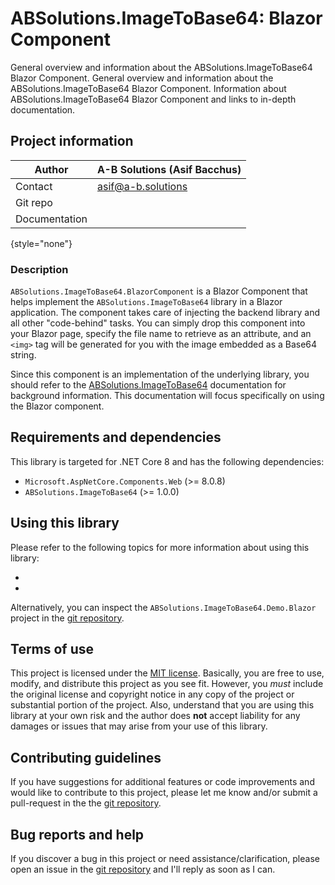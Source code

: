 # ABSolutions.ImageToBase64: Blazor Component

<link-summary>General overview and information about the ABSolutions.ImageToBase64 Blazor Component.</link-summary>
<card-summary>General overview and information about the ABSolutions.ImageToBase64 Blazor Component.</card-summary>
<web-summary>Information about ABSolutions.ImageToBase64 Blazor Component and links to in-depth documentation.</web-summary>

## Project information

| Author        | A-B Solutions (Asif Bacchus)                                                |
|---------------|-----------------------------------------------------------------------------|
| Contact       | asif@a-b.solutions                                                          |
| Git repo      | [](https://github.com/asifbacchus/ABSolutions.ImageToBase64)                |
| Documentation | [](https://a-b.solutions/documentation/nuget/ImageToBase64-BlazorComponent) |

{style="none"}

### Description

`ABSolutions.ImageToBase64.BlazorComponent` is a Blazor Component that helps implement the `ABSolutions.ImageToBase64`
library in a Blazor application. The component takes care of injecting the backend library and all other "code-behind"
tasks. You can simply drop this component into your Blazor page, specify the file name to retrieve as an attribute, and
an `<img>` tag will be generated for you with the image embedded as a Base64 string.

Since this component is an implementation of the underlying library, you should refer to
the [ABSolutions.ImageToBase64](https://a-b.solutions/documentation/nuget/ImageToBase64-Library) documentation for
background information. This documentation will focus specifically on using the Blazor component.

## Requirements and dependencies

This library is targeted for .NET Core 8 and has the following dependencies:

- `Microsoft.AspNetCore.Components.Web` (>= 8.0.8)
- `ABSolutions.ImageToBase64` (>= 1.0.0)

## Using this library

Please refer to the following topics for more information about using this library:

- [](Quickstart.md)
- [](Build-a-Demo-Blazor-Site.md)

Alternatively, you can inspect the `ABSolutions.ImageToBase64.Demo.Blazor` project in
the [git repository](https://github.com/asifbacchus/ABSolutions.ImageToBase64).

## Terms of use

This project is licensed under
the [MIT license](https://github.com/asifbacchus/ABSolutions.ImageToBase64/blob/main/LICENSE). Basically, you are free
to use, modify, and distribute this project as you see fit. However, you *must* include the original license and
copyright notice in any copy of the project or substantial portion of the project. Also, understand that you are using
this library at your own risk and the author does **not** accept liability for any damages or issues that
may arise from your use of this library.

## Contributing guidelines

If you have suggestions for additional features or code improvements and would like to contribute to this project,
please let me know and/or submit a pull-request in the
the [git repository](https://github.com/asifbacchus/ABSolutions.ImageToBase64).

## Bug reports and help

If you discover a bug in this project or need assistance/clarification, please open an issue in
the [git repository](https://github.com/asifbacchus/ABSolutions.ImageToBase64) and I'll reply as soon as I can.
